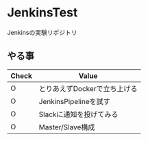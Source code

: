 # JenkinsTest
Jenkinsの実験リポジトリ

## やる事

| Check | Value                        |
| ----- | ---------------------------- |
| O     | とりあえずDockerで立ち上げる |
| O     | JenkinsPipelineを試す        |
| O     | Slackに通知を投げてみる      |
| O     | Master/Slave構成             |
